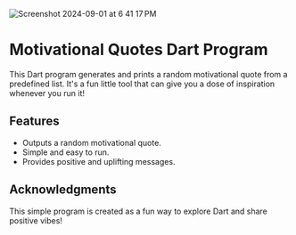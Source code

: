 

![Screenshot 2024-09-01 at 6 41 17 PM](https://github.com/user-attachments/assets/511c8fbd-8200-4a3f-8a26-f219660c9fe9)







# Motivational Quotes Dart Program

This Dart program generates and prints a random motivational quote from a predefined list. It's a fun little tool that can give you a dose of inspiration whenever you run it!

## Features

- Outputs a random motivational quote.
- Simple and easy to run.
- Provides positive and uplifting messages.

## Acknowledgments
This simple program is created as a fun way to explore Dart and share positive vibes!
